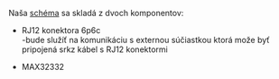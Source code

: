 Naša [schéma](rs-232_schematic.kicad_sch) sa skladá z dvoch komponentov:
- RJ12 konektora 6p6c  
  -bude služíť na komunikáciu s externou súčiastkou ktorá može byť pripojená srkz kábel s RJ12 konektormi
     
- MAX32332

